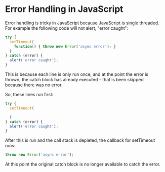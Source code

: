 # Error Handling in JavaScript

Error handling is tricky in JavaScript because JavaScript is single threaded.
For example
the following code will not alert, "error caught":

```javascript
try {
  setTimeout(
    function() { throw new Error('async error'); }
  )
} catch (error) {
  alert('error caught');
}
```

This is because each line is only run once, and at the point the error is thrown,
the catch block has already executed - that is been skipped because there was no error.

So, these lines run first:

```javascript
try {
  setTimeout(

  )
} catch (error) {
  alert('error caught');
}
```

After this is run and the call stack is depleted, the callback for setTimeout runs:

```javascript
throw new Error('async error');
```

At this point the original catch block is no longer available to catch the error.

